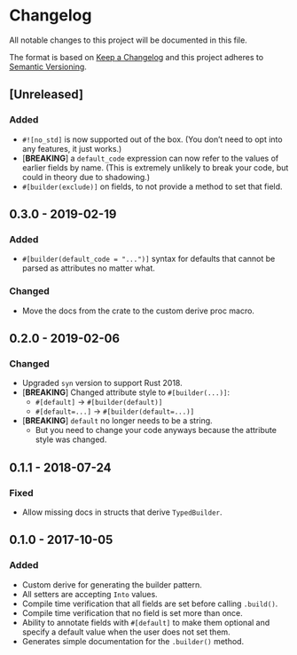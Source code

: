 # Changelog
All notable changes to this project will be documented in this file.

The format is based on [Keep a Changelog](http://keepachangelog.com/en/1.0.0/)
and this project adheres to [Semantic Versioning](http://semver.org/spec/v2.0.0.html).

## [Unreleased]
### Added
- `#![no_std]` is now supported out of the box. (You don’t need to opt into any features, it just works.)
- [**BREAKING**] a `default_code` expression can now refer to the values of earlier fields by name.
  (This is extremely unlikely to break your code, but could in theory due to shadowing.)
- `#[builder(exclude)]` on fields, to not provide a method to set that field.

## 0.3.0 - 2019-02-19
### Added
- `#[builder(default_code = "...")]` syntax for defaults that cannot be parsed
  as attributes no matter what.

### Changed
- Move the docs from the crate to the custom derive proc macro.

## 0.2.0 - 2019-02-06
### Changed
- Upgraded `syn` version to support Rust 2018.
- [**BREAKING**] Changed attribute style to `#[builder(...)]`:
  - `#[default]` -> `#[builder(default)]`
  - `#[default=...]` -> `#[builder(default=...)]`
- [**BREAKING**] `default` no longer needs to be a string.
  - But you need to change your code anyways because the attribute style was changed.

## 0.1.1 - 2018-07-24
### Fixed
- Allow missing docs in structs that derive `TypedBuilder`.

## 0.1.0 - 2017-10-05
### Added
- Custom derive for generating the builder pattern.
- All setters are accepting `Into` values.
- Compile time verification that all fields are set before calling `.build()`.
- Compile time verification that no field is set more than once.
- Ability to annotate fields with `#[default]` to make them optional and specify a default value when the user does not set them.
- Generates simple documentation for the `.builder()` method.
